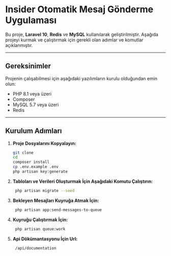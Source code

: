 # Insider Otomatik Mesaj Gönderme Uygulaması

Bu proje, **Laravel 10**, **Redis** ve **MySQL** kullanılarak geliştirilmiştir. Aşağıda projeyi kurmak ve çalıştırmak için gerekli olan adımlar ve komutlar açıklanmıştır.

---

## Gereksinimler

Projenin çalışabilmesi için aşağıdaki yazılımların kurulu olduğundan emin olun:

- PHP 8.1 veya üzeri
- Composer
- MySQL 5.7 veya üzeri
- Redis

---

## Kurulum Adımları

1. **Proje Dosyalarını Kopyalayın:**
   ```bash
   git clone 
   cd 
   composer install
   cp .env.example .env
   php artisan key:generate
    ```
2. **Tabloları ve Verileri Oluşturmak İçin Aşağıdaki Komutu Çalıştırın:**
   ```bash
    php artisan migrate --seed

3. **Bekleyen Mesajları Kuyruğa Atmak İçin:**
   ```bash
    php artisan app:send-messages-to-queue
   
4. **Kuyruğu Çalıştırmak İçin:**
   ```bash
    php artisan queue:work

5. **Api Dökümantasyonu İçin Url:**
   ```bash
    /api/documentation
